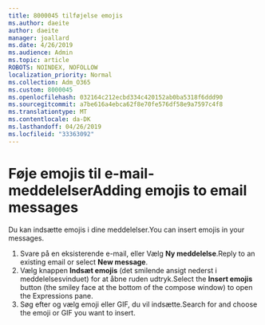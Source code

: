 ```yaml
---
title: 8000045 tilføjelse emojis
ms.author: daeite
author: daeite
manager: joallard
ms.date: 4/26/2019
ms.audience: Admin
ms.topic: article
ROBOTS: NOINDEX, NOFOLLOW
localization_priority: Normal
ms.collection: Adm_O365
ms.custom: 8000045
ms.openlocfilehash: 032164c212ecbd334c420152ab0ba5318f6ddd90
ms.sourcegitcommit: a7be616a4ebca62f8e70fe576df58e9a7597c4f8
ms.translationtype: MT
ms.contentlocale: da-DK
ms.lasthandoff: 04/26/2019
ms.locfileid: "33363092"
---
```

# <a name="adding-emojis-to-email-messages"></a><span data-ttu-id="ba632-102">Føje emojis til e-mail-meddelelser</span><span class="sxs-lookup"><span data-stu-id="ba632-102">Adding emojis to email messages</span></span>

<span data-ttu-id="ba632-103">Du kan indsætte emojis i dine meddelelser.</span><span class="sxs-lookup"><span data-stu-id="ba632-103">You can insert emojis in your messages.</span></span>

1. <span data-ttu-id="ba632-104">Svare på en eksisterende e-mail, eller Vælg **Ny meddelelse**.</span><span class="sxs-lookup"><span data-stu-id="ba632-104">Reply to an existing email or select **New message**.</span></span>
1. <span data-ttu-id="ba632-105">Vælg knappen **Indsæt emojis** (det smilende ansigt nederst i meddelelsesvinduet) for at åbne ruden udtryk.</span><span class="sxs-lookup"><span data-stu-id="ba632-105">Select the **Insert emojis** button (the smiley face at the bottom of the compose window) to open the Expressions pane.</span></span>
1. <span data-ttu-id="ba632-106">Søg efter og vælg emoji eller GIF, du vil indsætte.</span><span class="sxs-lookup"><span data-stu-id="ba632-106">Search for and choose the emoji or GIF you want to insert.</span></span>